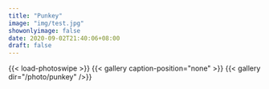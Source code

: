```yaml
---
title: "Punkey"
image: "img/test.jpg"
showonlyimage: false
date: 2020-09-02T21:40:06+08:00
draft: false
---
```

<!--more-->
{{< load-photoswipe >}} 
{{< gallery caption-position="none" >}}
{{< gallery dir="/photo/punkey" />}}

